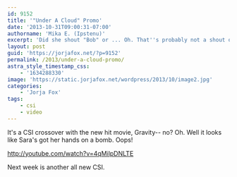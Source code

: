 ```yaml
---
id: 9152
title: '"Under A Cloud" Promo'
date: '2013-10-31T09:00:31-07:00'
authorname: 'Mika E. (Ipstenu)'
excerpt: 'Did she shout "Bob" or ... Oh. That''s probably not a shout out to Bob from ER, is it?'
layout: post
guid: 'https://jorjafox.net/?p=9152'
permalink: /2013/under-a-cloud-promo/
astra_style_timestamp_css:
    - '1634288330'
image: 'https://static.jorjafox.net/wordpress/2013/10/image2.jpg'
categories:
    - 'Jorja Fox'
tags:
    - csi
    - video
---
```


It's a CSI crossover with the new hit movie, Gravity-- no? Oh. Well it looks like Sara's got her hands on a bomb. Oops!

http://youtube.com/watch?v=4qMilpDNLTE

Next week is another all new CSI.
